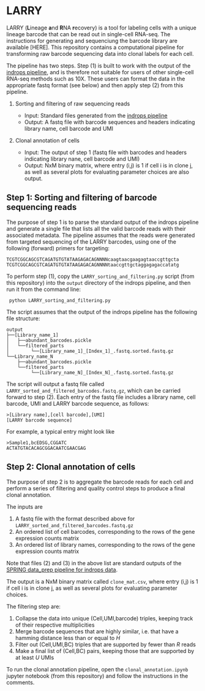 # LARRY

LARRY (**L**ineage **a**nd **R**NA **r**ecovery) is a tool for labeling cells with a unique lineage barcode that can be read out in single-cell RNA-seq. The instructions for generating and sequenciung the barcode library are available [HERE]. This repository contains a computational pipeline for transforming raw barcode sequencing data into clonal labels for each cell. 

The pipeline has two steps. Step (1) is built to work with the output of the [indrops pipeline](https://github.com/indrops/indrops), and is therefore not suitable for users of other single-cell RNA-seq methods such as 10X. These users can format the data in the appropriate fastq format (see below) and then apply step (2) from this pipeline. 

1. Sorting and filtering of raw sequencing reads
    * Input: Standard files generated from the [indrops pipeline](https://github.com/indrops/indrops)
    * Output: A fastq file with barcode sequences and headers indicating library name, cell barcode and UMI 

2. Clonal annotation of cells
    * Input: The output of step 1 (fastq file with barcodes and headers indicating library nane, cell barcode and UMI)
    * Output: NxM binary matrix, where entry (i,j) is 1 if cell i is in clone j, as well as several plots for evaluating parameter choices are also output. 


## Step 1: Sorting and filtering of barcode sequencing reads

The purpose of step 1 is to parse the standard output of the indrops pipeline and generate a single file that lists all the valid barcode reads with their associated metadata. The pipeline assumes that the reads were generated from targeted sequencing of the LARRY barcodes, using one of the following (forward) primers for targeting:

```
TCGTCGGCAGCGTCAGATGTGTATAAGAGACAGNNNNcaagtaacgaagagtaaccgttgcta
TCGTCGGCAGCGTCAGATGTGTATAAGAGACAGNNNNtaaccgttgctaggagagaccatatg
```

To perform step (1), copy the ```LARRY_sorting_and_filtering.py``` script (from this repository) into the ```output``` directory of the indrops pipeline, and then run it from the command line:

``` python LARRY_sorting_and_filtering.py```

The script assumes that the output of the indrops pipeline has the following file structure:

```
output
├──[Library_name_1]
│   ├──abundant_barcodes.pickle
│   └──filtered_parts
│        └──[Library_name_1]_[Index_1]_.fastq.sorted.fastq.gz
└──Library_name_N
    ├──abundant_barcodes.pickle
    └──filtered_parts
         └──[Library_name_N]_[Index_N]_.fastq.sorted.fastq.gz
```

The script will output a fastq file called ```LARRY_sorted_and_filtered_barcodes.fastq.gz```, which can be carried forward to step (2). Each entry of the fastq file includes a library name, cell barcode, UMI and LARRY barcode sequence, as follows:

```
>[Library name],[cell barcode],[UMI]
[LARRY barcode sequence]
```

For example, a typical entry might look like

```
>Sample1,bcEDSG,CGGATC
ACTATGTACACAGCGGACAATCGAACGAG
```

## Step 2: Clonal annotation of cells

The purpose of step 2 is to aggregate the barcode reads for each cell and perform a series of filtering and quality control steps to produce a final clonal annotation. 

The inputs are

1. A fastq file with the format described above for ```LARRY_sorted_and_filtered_barcodes.fastq.gz```
2. An ordered list of cell barcodes, corresponding to the rows of the gene expression counts matrix
3. An ordered list of library names, corresponding to the rows of the gene expression counts matrix

Note that files (2) and (3) in the above list are standard outputs of the [SPRING data_prep pipeline for indrops data](https://github.com/AllonKleinLab/SPRING_dev/blob/master/data_prep/spring_example_HPCs.ipynb).

The output is a NxM binary matrix called ```clone_mat.csv```, where entry (i,j) is 1 if cell i is in clone j, as well as several plots for evaluating parameter choices.

The filtering step are:

1. Collapse the data into unique (Cell,UMI,barcode) triples, keeping track of their respective multiplicities
2. Merge barcode sequences that are highly similar, i.e. that have a hamming distance less than or equal to *H*
3. Filter out (Cell,UMI,BC) triples that are supported by fewer than _R_ reads
4. Make a final list of (Cell,BC) pairs, keeping those that are supported by at least _U_ UMIs

To run the clonal annotation pipeline, open the ```clonal_annotation.ipynb``` jupyter notebook (from this repository) and follow the instructions in the comments. 
